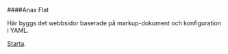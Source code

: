 ####Anax Flat

Här byggs det webbsidor baserade på markup-dokument och konfiguration i YAML.

[Starta](http://dbwebb.se/kunskap/bygg-me-sida-med-anax-flat).
